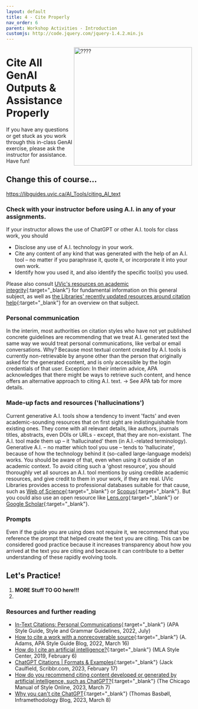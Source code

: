 ```yaml
---
layout: default
title: 4 - Cite Properly
nav_order: 6
parent: Workshop Activities - Introduction
customjs: http://code.jquery.com/jquery-1.4.2.min.js
---
```

<img src="images/CHANGE_ME.png" style="float:right;width:320px;height:320px;" alt="????"> 

# Cite All GenAI Outputs & Assistance Properly

If you have any questions or get stuck as you work through this in-class GenAI exercise, please ask the instructor for assistance.  Have fun!

## Change this of course...

https://libguides.uvic.ca/AI_Tools/citing_AI_text

### Check with your instructor before using A.I. in any of your assignments. 
If your instructor allows the use of ChatGPT or other A.I. tools for class work, you should 
- Disclose any use of A.I. technology in your work.
- Cite any content of any kind that was generated with the help of an A.I. tool – no matter if you paraphrase it, quote it, or incorporate it into your own work.
- Identify how you used it, and also identify the specific tool(s) you used. 

Please also consult [UVic's resources on academic integrity](https://www.uvic.ca/students/academics/academic-integrity/index.php){:target="_blank"} for fundamental information on this general subject, as well as [the Libraries' recently updated resources around citation help](https://www.uvic.ca/library/help/citation/index.php){:target="_blank"} for an overview on that subject. 

### Personal communication
In the interim, most authorities on citation styles who have not yet published concrete guidelines are recommending that we treat A.I. generated text the same way we would treat personal communications, like verbal or email conversations. Why? Because most textual content created by A.I. tools is currently non-retrievable by anyone other than the person that originally asked for the generated content, and is only accessible by the login credentials of that user. Exception: In their interim advice, APA acknowledges that there might be ways to retrieve such content, and hence offers an alternative approach to citing A.I. text. → See APA tab for more details.

### Made-up facts and resources ('hallucinations')
Current generative A.I. tools show a tendency to invent 'facts' and even academic-sounding resources that on first sight are indistinguishable from existing ones. They come with all relevant details, like authors, journals titles, abstracts, even DOIs or URLs - except, that they are non-existant. The A.I. tool made them up – it 'hallucinated' them (in A.I.-related terminology). Generative A.I. – no matter which tool you use – tends to 'hallucinate', because of how the technology behind it (so-called large-language models) works. You should be aware of that, even when using it outside of an academic context. To avoid citing such a 'ghost resource', you should thoroughly vet all sources an A.I. tool mentions by using credible academic resources, and give credit to them in your work, if they are real. UVic Libraries provides access to professional databases suitable for that cause, such as [Web of Science](https://www.webofscience.com/wos/woscc/basic-search){:target="_blank"} or [Scopus](https://www.scopus.com/search/form.uri?display=basic#basic){:target="_blank"}. But you could also use an open resource like [Lens.org](https://www.lens.org/){:target="_blank"} or [Google Scholar](https://scholar.google.com/){:target="_blank"}. 

### Prompts
Even if the guide you are using does not require it, we recommend that you reference the prompt that helped create the text you are citing. This can be considered good practice because it increases transparency about how you arrived at the text you are citing and because it can contribute to a better understanding of these rapidly evolving tools.

## Let's Practice!
1. **MORE Stuff TO GO here!!!**
2. 

### Resources and further reading
- [In-Text Citations: Personal Communications](https://apastyle.apa.org/style-grammar-guidelines/citations/personal-communications){:target="_blank"} (APA Style Guide, Style and Grammar Guidelines, 2022, July)
- [How to cite a work with a nonrecoverable source](https://apastyle.apa.org/blog/nonrecoverable-sources){:target="_blank"} (A. Adams, APA Style Guide Blog, 2022, March 16) 
- [How do I cite an artificial intelligence?](https://style.mla.org/citing-artificial-intelligence/){:target="_blank"} (MLA Style Center, 2019, February 6)
- [ChatGPT Citations | Formats & Examples](https://www.scribbr.com/ai-tools/chatgpt-citations/){:target="_blank"} (Jack Caulfield, Scribbr.com, 2023, February 17)
- [How do you recommend citing content developed or generated by artificial intelligence, such as ChatGPT?](https://www.chicagomanualofstyle.org/qanda/data/faq/topics/Documentation/faq0422.html){:target="_blank"} (The Chicago Manual of Style Online, 2023, March 7)
 - [Why you can't cite ChatGPT](https://blog.cbs.dk/inframethodology/?p=6193){:target="_blank"} (Thomas Basbøll, Inframethodology Blog, 2023, March 8)
